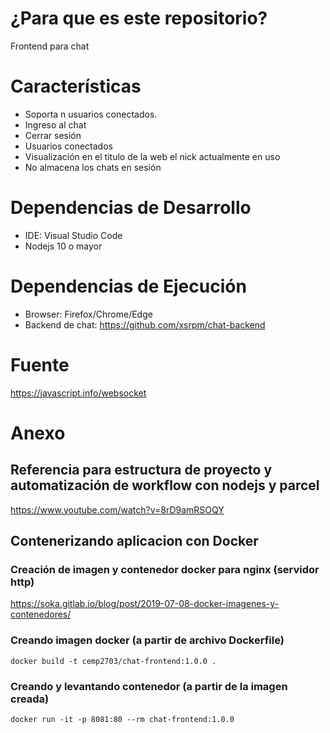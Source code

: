 # ¿Para que es este repositorio?

Frontend para chat

# Características
- Soporta n usuarios conectados.
- Ingreso al chat
- Cerrar sesión
- Usuarios conectados
- Visualización en el titulo de la web el nick actualmente en uso
- No almacena los chats en sesión

# Dependencias de Desarrollo

* IDE: Visual Studio Code
* Nodejs 10 o mayor

# Dependencias de Ejecución

* Browser: Firefox/Chrome/Edge
* Backend de chat: https://github.com/xsrpm/chat-backend

# Fuente
https://javascript.info/websocket

# Anexo

## Referencia para estructura de proyecto y automatización de workflow con nodejs y parcel
https://www.youtube.com/watch?v=8rD9amRSOQY

## Contenerizando aplicacion con Docker

### Creación de imagen y contenedor docker para nginx (servidor http)
https://soka.gitlab.io/blog/post/2019-07-08-docker-imagenes-y-contenedores/

### Creando imagen docker (a partir de archivo Dockerfile)

    docker build -t cemp2703/chat-frontend:1.0.0 .

### Creando y levantando contenedor (a partir de la imagen creada)

    docker run -it -p 8081:80 --rm chat-frontend:1.0.0